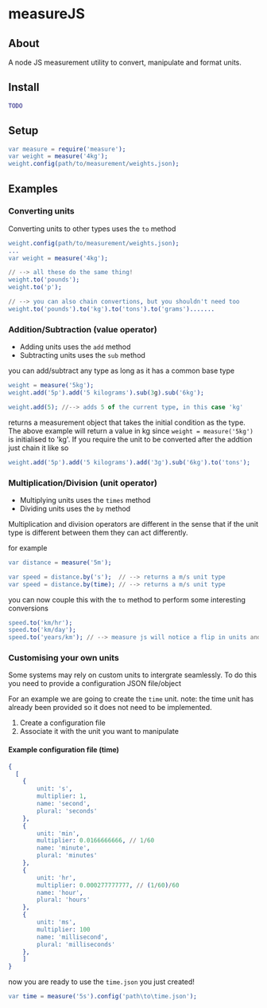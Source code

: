 measureJS
=========

## About
A node JS measurement utility to convert, manipulate and format units.

## Install
```erlang
TODO
```

## Setup
```erlang
var measure = require('measure');
var weight = measure('4kg');
weight.config(path/to/measurement/weights.json);
```
## Examples

### Converting units

Converting units to other types uses the `to` method

```erlang
weight.config(path/to/measurement/weights.json);
...
var weight = measure('4kg');

// --> all these do the same thing!
weight.to('pounds');
weight.to('p');

// --> you can also chain convertions, but you shouldn't need too
weight.to('pounds').to('kg').to('tons').to('grams').......
```

### Addition/Subtraction (value operator)

- Adding units uses the `add` method
- Subtracting units uses the `sub` method

you can add/subtract any type as long as it has a common base type

```erLang
weight = measure('5kg');
weight.add('5p').add('5 kilograms').sub(3g).sub('6kg');

weight.add(5); //--> adds 5 of the current type, in this case 'kg'
```

returns a measurement object that takes the initial condition as the type. The above example will return a value in kg since `weight = measure('5kg')` is initialised to 'kg'. If you require the unit to be converted after the addtion just chain it like so

```erLang
weight.add('5p').add('5 kilograms').add('3g').sub('6kg').to('tons');
```

### Multiplication/Division (unit operator)

- Multiplying units uses the `times` method
- Dividing units uses the `by` method

Multiplication and division operators are different in the sense that if the unit type is different between them they can act differently.

for example

```erLang
var distance = measure('5m');

var speed = distance.by('s');  // --> returns a m/s unit type
var speed = distance.by(time); // --> returns a m/s unit type
```

you can now couple this with the `to` method to perform some interesting conversions

```erLang
speed.to('km/hr');
speed.to('km/day');
speed.to('years/km'); // --> measure js will notice a flip in units and handle an inversion
```

### Customising your own units

Some systems may rely on custom units to intergrate seamlessly. To do this you need to provide a configuration JSON file/object

For an example we are going to create the `time` unit. note: the time unit has already been provided so it does not need to be implemented. 

1. Create a configuration file
2. Associate it with the unit you want to manipulate

#### Example configuration file (time)
```erLang
{
  [
	{
		unit: 's',
		multiplier: 1,
		name: 'second',
		plural: 'seconds'
	},
	{
		unit: 'min',
		multiplier: 0.0166666666, // 1/60 
		name: 'minute',
		plural: 'minutes'
	},
	{
		unit: 'hr',
		multiplier: 0.000277777777, // (1/60)/60
		name: 'hour',
		plural: 'hours'
	},
	{
		unit: 'ms',
		multiplier: 100
		name: 'millisecond',
		plural: 'milliseconds'
	},
	]
}

```

now you are ready to use the `time.json` you just created!

```erLang
var time = measure('5s').config('path\to\time.json');
```


